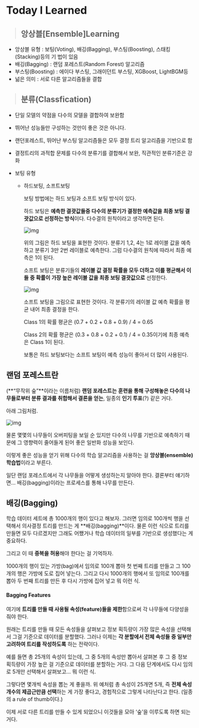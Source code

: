 # Today I Learned

> ## 앙상블[Ensemble]Learning

- 앙상블 유형 : 보팅(Voting), 배깅(Bagging), 부스팅(Boosting), 스태킹(Stacking)등의 기
  법이 있음
- 배깅(Bagging) : 랜덤 포레스트(Random Forest) 알고리즘
- 부스팅(Boosting) : 에이다 부스팅, 그래이던트 부스팅, XGBoost, LightBGM등
- 넒은 의미 : 서로 다른 알고리즘들을 결합



> ## 분류(Classfication)

- 단일 모델의 약점을 다수의 모델을 결합하여 보완함

- 뛰어난 성능들만 구성하는 것만이 좋은 것은 아니다.

- 랜던포레스트, 뛰어난 부스팅 알고리즘들은 모두 결정 트리 알고리즘을 기반으로 함

- 결정트리의 과적합 문제를 다수의 분류기를 결합해서 보완, 직관적인 분류기준은 강화



- 보팅 유형

  - 하드보팅, 소프트보팅

    보팅 방법에는 하드 보팅과 소프트 보팅 방식이 있다.

    하드 보팅은 **예측한 결괏값들중 다수의 분류기가 결정한 예측값을 최종 보팅 결괏값으로 선정하는 방식**이다. 다수결의 원칙이라고 생각하면 된다.

    ![img](https://postfiles.pstatic.net/MjAyMTA4MjZfNTkg/MDAxNjI5OTUyNjI0Mzg4.YfSAKGbFxMiULfa1EVxIkPs8lp9wXkunLIY6fi-ufu8g.ESDz56hTEA7C6RcMIv8Hcf0cm4yUqNt0Zgfjzx4dcTUg.PNG.fbfbf1/image.png?type=w773)

    위의 그림은 하드 보팅을 표현한 것이다. 분류기 1,2, 4는 1로 레이블 값을 예측하고 분류기 3만 2번 레이블로 예측한다. 그럼 다수결의 원칙에 따라서 최종 예측은 1이 된다.

    

    

    소프트 보팅은 분류기들의 **레이블 값 결정 확률을 모두 더하고 이를 평균해서 이들 중 확률이 가장 높은 레이블 값을 최종 보팅 결괏값으로** 선정한다.

    ![img](https://postfiles.pstatic.net/MjAyMTA4MjZfMjUg/MDAxNjI5OTUyNzg1MTg3.Ipq313-jpC-eZ8d4vHU_dqNJ6x4mlODMCJHSUGkn8IQg.fShVu2w1P_lmgN3xQV2hOpGQGO22hvvkzyMydl3yWsog.PNG.fbfbf1/image.png?type=w773)

    소프트 보팅을 그림으로 표현한 것이다. 각 분류기의 레이블 값 예측 확률을 평균 내어 최종 결정을 한다.

    Class 1의 확률 평균은 (0.7 + 0.2 + 0.8 + 0.9) / 4 = 0.65

    Class 2의 확률 평균은 (0.3 + 0.8 + 0.2 + 0.1) / 4 = 0.35이기에 최종 예측은 Class 1이 된다.

    

    보통은 하드 보팅보다는 소프트 보팅이 예측 성능이 좋아서 더 많이 사용된다.

    

## 랜덤 포레스트란

(**“무작위 숲”**이라는 이름처럼) **랜덤 포레스트는** **훈련을 통해 구성해놓은 다수의 나무들로부터 분류 결과를 취합해서 결론을 얻는**, 일종의 **인기 투표**(?) 같은 거다.

아래 그림처럼.

![img](https://hleecaster.com/wp-content/uploads/2020/01/rf01.png)

물론 몇몇의 나무들이 오버피팅을 보일 순 있지만 다수의 나무를 기반으로 예측하기 때문에 그 영향력이 줄어들게 된어 좋은 일반화 성능을 보인다.

이렇게 좋은 성능을 얻기 위해 다수의 학습 알고리즘을 사용하는 걸 **앙상블(ensemble) 학습법**이라고 부른다.

일단 랜덤 포레스트에서 각 나무들을 어떻게 생성하는지 알아야 한다. 결론부터 얘기하면… 배깅(bagging)이라는 프로세스를 통해 나무를 만든다.





## 배깅(Bagging)

학습 데이터 세트에 총 1000개의 행이 있다고 해보자. 그러면 임의로 100개씩 행을 선택해서 의사결정 트리를 만드는 게 **배깅(bagging)**이다. 물론 이런 식으로 트리를 만들면 모두 다르겠지만 그래도 어쨌거나 학습 데이터의 일부를 기반으로 생성했다는 게 중요하다.

그리고 이 때 **중복을 허용**해야 한다는 걸 기억하자.

1000개의 행이 있는 가방(bag)에서 임의로 100개 뽑아 첫 번째 트리를 만들고 그 100개의 행은 가방에 도로 집어 넣는다. 그리고 다시 1000개의 행에서 또 임의로 100개를 뽑아 두 번째 트리를 만든 후 다시 가방에 집어 넣고 뭐 이런 식.

#### Bagging Features

여기에 **트리를 만들 때 사용될 속성(feature)들을 제한**함으로써 각 나무들에 다양성을 줘야 한다.

원래는 트리를 만들 때 모든 속성들을 살펴보고 정보 획득량이 가장 많은 속성을 선택해서 그걸 기준으로 데이터를 분할했다. 그러나 이제는 **각 분할에서 전체 속성들 중 일부만 고려하여 트리를 작성하도록** 하는 전략이다.

예를 들면 총 25개의 속성이 있는데, 그 중 5개의 속성만 뽑아서 살펴본 후 그 중 정보 획득량이 가장 높은 걸 기준으로 데이터를 분할하는 거다. 그 다음 단계에서도 다시 임의로 5개만 선택해서 살펴보고… 뭐 이런 식.

그렇다면 몇개씩 속성을 뽑는 게 좋을까. 위 예처럼 총 속성이 25개면 5개, 즉 **전체 속성 개수의 제곱근만큼 선택**하는 게 가장 좋다고, 경험적으로 그렇게 나타난다고 한다. (일종의 a rule of thumb이다.)

이제 서로 다른 트리를 만들 수 있게 되었으니 이것들을 모아 ‘숲’을 이루도록 하면 되는 거다.